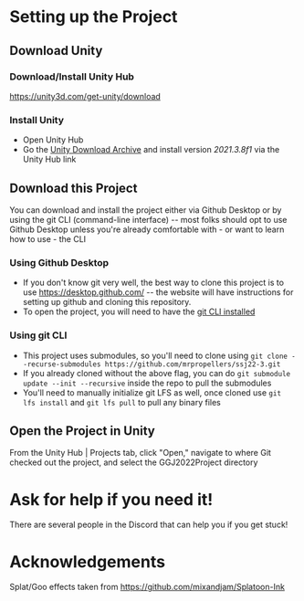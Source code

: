 # Setting up the Project
## Download Unity
### Download/Install Unity Hub
https://unity3d.com/get-unity/download
### Install Unity
* Open Unity Hub
* Go the [Unity Download Archive](https://unity3d.com/get-unity/download/archive) and install version *2021.3.8f1* via the Unity Hub link
## Download this Project
You can download and install the project either via Github Desktop or by using the git CLI (command-line interface) -- most folks should opt to use Github Desktop unless you're already comfortable with - or want to learn how to use - the CLI
### Using Github Desktop
* If you don't know git very well, the best way to clone this project is to use https://desktop.github.com/ -- the website will have instructions for setting up github and cloning this repository.
* To open the project, you will need to have the [git CLI installed](https://git-scm.com/downloads)
### Using git CLI
* This project uses submodules, so you'll need to clone using `git clone --recurse-submodules https://github.com/mrpropellers/ssj22-3.git`
* If you already cloned without the above flag, you can do `git submodule update --init --recursive` inside the repo to pull the submodules
* You'll need to manually initialize git LFS as well, once cloned use `git lfs install` and `git lfs pull` to pull any binary files
## Open the Project in Unity
From the Unity Hub | Projects tab, click "Open," navigate to where Git checked out the project, and select the GGJ2022Project directory

# Ask for help if you need it!
There are several people in the Discord that can help you if you get stuck!

# Acknowledgements
Splat/Goo effects taken from https://github.com/mixandjam/Splatoon-Ink
